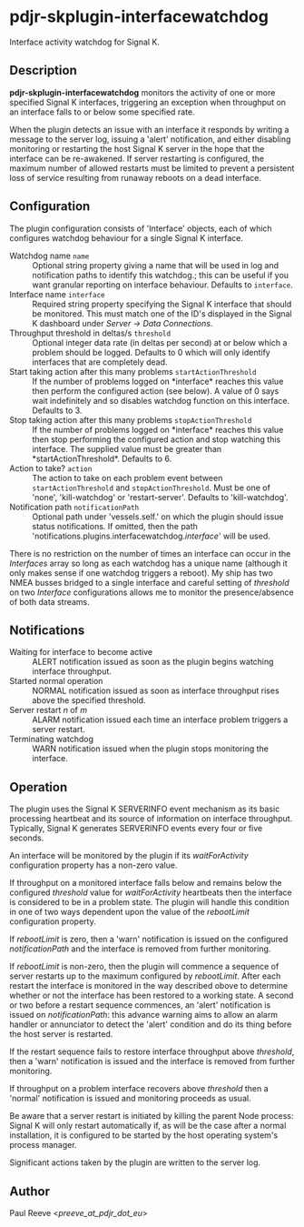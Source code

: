 # pdjr-skplugin-interfacewatchdog

Interface activity watchdog for Signal K.

## Description

**pdjr-skplugin-interfacewatchdog** monitors the activity of one or
more specified Signal K interfaces, triggering an exception when
throughput on an interface falls to or below some specified rate.

When the plugin detects an issue with an interface it responds by
writing a message to the server log, issuing a 'alert' notification,
and either disabling monitoring or restarting the host Signal K server
in the hope that the interface can be re-awakened.
If server restarting is configured, the maximum number of allowed
restarts must be limited to prevent a persistent loss of service
resulting from runaway reboots on a dead interface.

## Configuration

The plugin configuration consists of 'Interface' objects, each of
which configures watchdog behaviour for a single Signal K interface.

<dl>
  <dt>Watchdog name <code>name</code></dt>
  <dd>
    Optional string property giving a name that will be used in log and
    notification paths to identify this watchdog.; this can be useful
    if you want granular reporting on interface behaviour.
    Defaults to <code>interface</code>.
  </dd>
  <dt>Interface name <code>interface</code></dt>
  <dd>
    Required string property specifying the Signal K interface that
    should be monitored.
    This must match one of the ID's displayed in the Signal K dashboard
    under <em>Server -> Data Connections</em>.
  </dd>
  <dt>Throughput threshold in deltas/s <code>threshold</code></dt>
  <dd>
    Optional integer data rate (in deltas per second) at or below which
    a problem should be logged.
    Defaults to 0 which will only identify interfaces that are completely
    dead.
  <dd>
  <dt>Start taking action after this many problems <code>startActionThreshold</code></dt>
  <dd>
    If the number of problems logged on *interface* reaches this value
    then perform the configured action (see below).
    A value of 0 says wait indefinitely and so disables watchdog
    function on this interface.
    Defaults to 3.
  </dd>
  <dt>Stop taking action after this many problems <code>stopActionThreshold</code></dt>
  <dd>
    If the number of problems logged on *interface* reaches this value
    then stop performing the configured action and stop watching this
    interface.
    The supplied value must be greater than *startActionThreshold*.
    Defaults to 6.
  </dd>
  <dt>Action to take? <code>action</code></dt>
  <dd>
  The action to take on each problem event between
  <code>startActionThreshold</code> and <code>stopActionThreshold</code>.
  Must be one of 'none', 'kill-watchdog' or 'restart-server'.
  Defaults to 'kill-watchdog'.
  </dd>
  <dt>Notification path <code>notificationPath</code></dt>
  <dd>
    Optional path under 'vessels.self.' on which the plugin should issue
    status notifications.
    If omitted, then the path 'notifications.plugins.interfacewatchdog.<em>interface</em>'
    will be used.
  </dd>
</dl>

There is no restriction on the number of times an interface can
occur in the *Interfaces* array so long as each watchdog has a unique
name (although it only makes sense if one watchdog triggers a reboot).
My ship has two NMEA busses bridged to a single interface and careful
setting of *threshold* on two *Interface* configurations allows me to
monitor the presence/absence of both data streams.

## Notifications

<dl>
  <dt>Waiting for interface to become active</dt>
  <dd>
    ALERT notification issued as soon as the plugin begins watching
    interface throughput.
  </dd>
  <dt>Started normal operation</dt>
  <dd>
    NORMAL notification issued as soon as interface throughput rises
    above the specified threshold.
  </dd>
  <dt>Server restart <em>n</em> of <em>m</em></dt>
  <dd>
    ALARM notification issued each time an interface problem triggers
    a server restart.
  </dd>
  <dt>Terminating watchdog</dt>
  <dd> 
    WARN notification issued when the plugin stops monitoring the
    interface.
  </dd>
</dl>

## Operation

The plugin uses the Signal K SERVERINFO event mechanism as its basic
processing heartbeat and its source of information on interface
throughput.
Typically, Signal K generates SERVERINFO events every four or five
seconds.

An interface will be monitored by the plugin if its *waitForActivity*
configuration property has a non-zero value.

If throughput on a monitored interface falls below and remains below
the configured *threshold* value for *waitForActivity* heartbeats then
the interface is considered to be in a problem state.
The plugin will handle this condition in one of two ways dependent upon
the value of the *rebootLimit* configuration property.

If *rebootLimit* is zero, then a 'warn' notification is issued on the
configured *notificationPath* and the interface is removed from further
monitoring.

If *rebootLimit* is non-zero, then the plugin will commence a sequence
of server restarts up to the maximum configured by *rebootLimit*.
After each restart the interface is monitored in the way described
obove to determine whether or not the interface has been restored to a
working state.
A second or two before a restart sequence commences, an 'alert'
notification is issued on *notificationPath*: this advance warning
aims to allow an alarm handler or annunciator to detect the 'alert'
condition and do its thing before the host server is restarted.

If the restart sequence fails to restore interface throughput above
*threshold*, then a 'warn' notification is issued and the interface is
removed from further monitoring.

If throughput on a problem interface recovers above *threshold* then
a 'normal' notification is issued and monitoring proceeds as usual.
  
Be aware that a server restart is initiated by killing the parent Node
process: Signal K will only restart automatically if, as will be the
case after a normal installation, it is configured to be started by
the host operating system's process manager.

Significant actions taken by the plugin are written to the server log.

## Author

Paul Reeve <*preeve_at_pdjr_dot_eu*>
